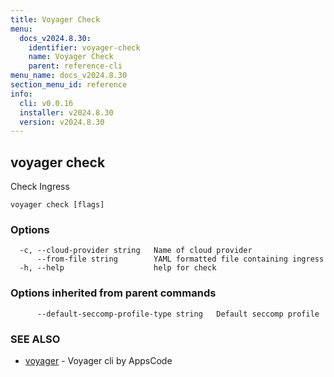 ```yaml
---
title: Voyager Check
menu:
  docs_v2024.8.30:
    identifier: voyager-check
    name: Voyager Check
    parent: reference-cli
menu_name: docs_v2024.8.30
section_menu_id: reference
info:
  cli: v0.0.16
  installer: v2024.8.30
  version: v2024.8.30
---
```


## voyager check

Check Ingress

```
voyager check [flags]
```

### Options

```
  -c, --cloud-provider string   Name of cloud provider
      --from-file string        YAML formatted file containing ingress
  -h, --help                    help for check
```

### Options inherited from parent commands

```
      --default-seccomp-profile-type string   Default seccomp profile
```

### SEE ALSO

* [voyager](/docs/v2024.8.30/reference/cli/voyager)	 - Voyager cli by AppsCode


